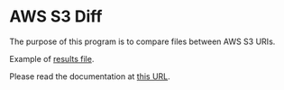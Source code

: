 # AWS S3 Diff

The purpose of this program is to compare files between AWS S3 URIs.

Example of [results file](https://github.com/CarlosAMolina/aws-s3-diff/blob/feat/design-patterns/tests/expected-results/if-queries-with-results/analysis.csv).

Please read the documentation at [this URL](https://cmoli.es/projects/aws-s3-diff/introduction.html).
